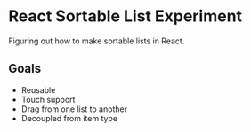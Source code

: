 # React Sortable List Experiment

Figuring out how to make sortable lists in React.

## Goals

+ Reusable
+ Touch support
+ Drag from one list to another
+ Decoupled from item type
